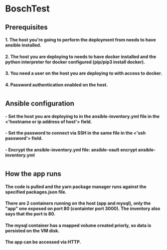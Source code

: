 # BoschTest

## Prerequisites
#### 1. The host you're going to perform the deployment from needs to have ansible installed.
#### 2. The host you are deploying to needs to have docker installed and the python interpreter for docker configured (pip/pip3 install docker).
#### 3. You need a user on the host you are deploying to with access to docker.
#### 4. Password authentication enabled on the host.
#
## Ansible configuration
#### - Set the host you are deploying to in the ansible-inventory.yml file in the <'hostname or ip address of host'> field.
#### - Set the password to connect via SSH in the same file in the <'ssh password'> field.
#### - Encrypt the ansible-inventory.yml file: ansible-vault encrypt ansible-inventory.yml
#
## How the app runs
#### The code is pulled and the yarn package manager runs against the specified packages.json file.
#### There are 2 containers running on the host (app and mysql), only the "app" one exposed on port 80 (containter port 3000). The inventory also says that the port is 80.
#### The mysql container has a mapped volume created priorly, so data is persisted on the VM disk.
#### The app can be accessed via HTTP.
